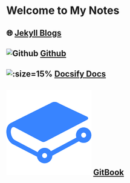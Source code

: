 # Welcome to My Notes

##   🌐  [Jekyll Blogs](https://www.cser.club/)

##  ![Github](https://icongram.jgog.in/simple/github.svg?color=808080&size=16) [Github](https://github.com/baicaihenxiao)

## ![:size=15%](https://docsify.js.org/_media/icon.svg) [Docsify Docs](http://docs.cser.club/)

## ![:size=17%](.gitbook/assets/gitbook.png) [GitBook](http://note.cser.club/)

## 

##  <a id="sd"></a>

